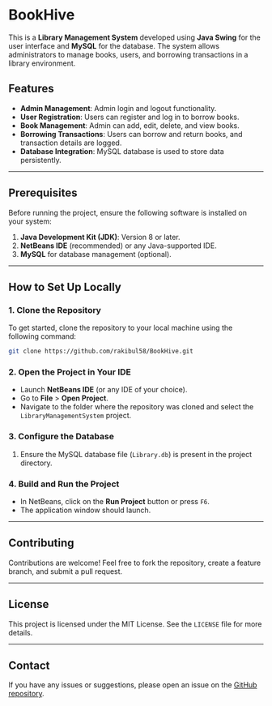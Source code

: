 # BookHive

This is a **Library Management System** developed using **Java Swing** for the user interface and **MySQL** for the database. The system allows administrators to manage books, users, and borrowing transactions in a library environment.

## Features

- **Admin Management**: Admin login and logout functionality.
- **User Registration**: Users can register and log in to borrow books.
- **Book Management**: Admin can add, edit, delete, and view books.
- **Borrowing Transactions**: Users can borrow and return books, and transaction details are logged.
- **Database Integration**: MySQL database is used to store data persistently.

---

## Prerequisites

Before running the project, ensure the following software is installed on your system:

1. **Java Development Kit (JDK)**: Version 8 or later.
2. **NetBeans IDE** (recommended) or any Java-supported IDE.
3. **MySQL** for database management (optional).

---

## How to Set Up Locally

### 1. Clone the Repository
To get started, clone the repository to your local machine using the following command:
```bash
git clone https://github.com/rakibul58/BookHive.git
```

### 2. Open the Project in Your IDE
- Launch **NetBeans IDE** (or any IDE of your choice).
- Go to **File** > **Open Project**.
- Navigate to the folder where the repository was cloned and select the `LibraryManagementSystem` project.

### 3. Configure the Database
1. Ensure the MySQL database file (`Library.db`) is present in the project directory. 

### 4. Build and Run the Project
- In NetBeans, click on the **Run Project** button or press `F6`.
- The application window should launch.

---

## Contributing

Contributions are welcome! Feel free to fork the repository, create a feature branch, and submit a pull request.

---

## License

This project is licensed under the MIT License. See the `LICENSE` file for more details.

---

## Contact

If you have any issues or suggestions, please open an issue on the [GitHub repository](https://github.com/rakibul58/LibraryMangementSystem).
